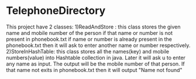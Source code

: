 # TelephoneDirectory
This project have 2 classes:
1)ReadAndStore : this class stores the given name and mobile number of the person if that name or number is not present in phonebook.txt
if name or number is already present in the phonebook.txt then it will ask to enter another name or number respectively.
2)StoreInHashTable: this class stores all the names(key) and mobile numbers(value) into Hashtable collection in java. Later it will ask u to enter any name as input.
The output will be the mobile number of that person. If that name not exits in phonebook.txt then it will output "Name not found"
